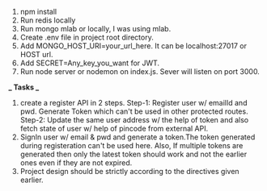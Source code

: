 1. npm install
2. Run redis locally
3. Run mongo mlab or locally, I was using mlab.
4. Create .env file in project root directory.
5. Add MONGO_HOST_URI=your_url_here. It can be localhost:27017 or HOST url.
6. Add SECRET=Any_key_you_want for JWT.
7. Run node server or nodemon on index.js. Sever will listen on port 3000.

**_ Tasks _**

1. create a register API in 2 steps.
   Step-1: Register user w/ emailId and pwd. Generate Token which can't be used in other protected routes.
   Step-2: Update the same user address w/ the help of token and also fetch state of user w/ help of pincode from external API.
2. SignIn user w/ email & pwd and generate a token.The token generated during registeration can't be used here. Also, If multiple tokens are generated then only the latest token should work and not the earlier ones even if they are not expired.
3. Project design should be strictly according to the directives given earlier.
